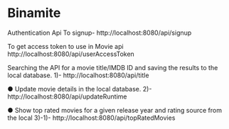 # Binamite
Authentication Api
To signup-
http://localhost:8080/api/signup

To get access token to use in Movie api 
http://localhost:8080/api/userAccessToken


Searching the API for a movie title/IMDB ID and saving the results to the local database.
1)- http://localhost:8080/api/title

● Update movie details in the local database.
2)- http://localhost:8080/api/updateRuntime

● Show top rated movies for a given release year and rating source from the local
3)-1)- http://localhost:8080/api/topRatedMovies

